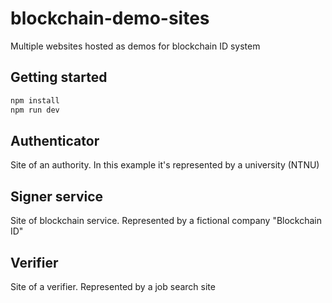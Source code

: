 # blockchain-demo-sites

Multiple websites hosted as demos for blockchain ID system

## Getting started
```cmd
npm install
npm run dev
```

## Authenticator
Site of an authority. In this example it's represented by a university (NTNU)

## Signer service
Site of blockchain service. Represented by a fictional company "Blockchain ID"

## Verifier
Site of a verifier. Represented by a job search site